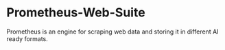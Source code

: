 # Prometheus-Web-Suite
Prometheus is an engine for scraping web data and storing it in different AI ready formats.
